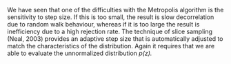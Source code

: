 
We have seen that one of the difficulties with the Metropolis algorithm is the sensitivity to step size. If this is too small, the result is slow decorrelation due to random
walk behaviour, whereas if it is too large the result is inefficiency due to a high rejection rate. The technique of slice sampling (Neal, 2003) provides an adaptive step size
that is automatically adjusted to match the characteristics of the distribution. Again
it requires that we are able to evaluate the unnormalized distribution _p(z)._